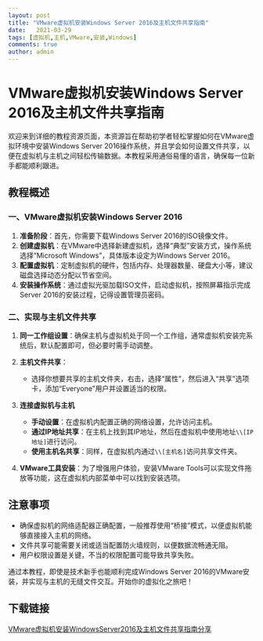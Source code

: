 ```yaml
---
layout: post
title: "VMware虚拟机安装Windows Server 2016及主机文件共享指南"
date:   2021-03-29
tags: [虚拟机,主机,VMware,安装,Windows]
comments: true
author: admin
---
```

# VMware虚拟机安装Windows Server 2016及主机文件共享指南

欢迎来到详细的教程资源页面，本资源旨在帮助初学者轻松掌握如何在VMware虚拟环境中安装Windows Server 2016操作系统，并且学会如何设置文件共享，以便在虚拟机与主机之间轻松传输数据。本教程采用通俗易懂的语言，确保每一位新手都能顺利跟进。

## 教程概述

### 一、VMware虚拟机安装Windows Server 2016

1. **准备阶段**：首先，你需要下载Windows Server 2016的ISO镜像文件。
2. **创建虚拟机**：在VMware中选择新建虚拟机，选择“典型”安装方式，操作系统选择“Microsoft Windows”，具体版本设定为Windows Server 2016。
3. **配置虚拟机**：定制虚拟机的硬件，包括内存、处理器数量、硬盘大小等，建议磁盘选择动态分配以节省空间。
4. **安装操作系统**：通过虚拟光驱加载ISO文件，启动虚拟机，按照屏幕指示完成Server 2016的安装过程，记得设置管理员密码。

### 二、实现与主机文件共享

1. **同一工作组设置**：确保主机与虚拟机处于同一个工作组，通常虚拟机安装完系统后，默认配置即可，但必要时需手动调整。
2. **主机文件共享**：
   - 选择你想要共享的主机文件夹，右击，选择“属性”，然后进入“共享”选项卡，添加“Everyone”用户并设置适当的权限。
   
3. **连接虚拟机与主机**
   - **手动设置**：在虚拟机内配置正确的网络设置，允许访问主机。
   - **通过IP地址共享**：在主机上找到其IP地址，然后在虚拟机中使用地址`\\[IP地址]`进行访问。
   - **使用主机名共享**：同样，在虚拟机内通过`\\[主机名]`访问共享文件夹。

4. **VMware工具安装**：为了增强用户体验，安装VMware Tools可以实现文件拖放等功能，这在虚拟机内部菜单中可以找到安装选项。

## 注意事项

- 确保虚拟机的网络适配器正确配置，一般推荐使用“桥接”模式，以便虚拟机能够直接接入主机的网络。
- 文件共享可能需要关闭或适当配置防火墙规则，以便数据流畅通无阻。
- 用户权限设置是关键，不当的权限配置可能导致共享失败。

通过本教程，即使是技术新手也能顺利完成Windows Server 2016的VMware安装，并实现与主机的无缝文件交互。开始你的虚拟化之旅吧！

## 下载链接

[VMware虚拟机安装WindowsServer2016及主机文件共享指南分享](https://pan.quark.cn/s/90b69703c88b)